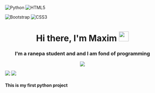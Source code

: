 ![Python](https://img.shields.io/badge/python-3670A0?style=for-the-badge&logo=python&logoColor=ffdd54)
![HTML5](https://img.shields.io/badge/html5-%23E34F26.svg?style=for-the-badge&logo=html5&logoColor=white)

![Bootstrap](https://img.shields.io/badge/bootstrap-%23563D7C.svg?style=for-the-badge&logo=bootstrap&logoColor=white)
![CSS3](https://img.shields.io/badge/css3-%231572B6.svg?style=for-the-badge&logo=css3&logoColor=white)

<html>
  <head>
<h1 align="center">Hi there, I'm Maxim 
<img src="https://github.com/blackcater/blackcater/raw/main/images/Hi.gif" height="32"/></h1>
<h3 align="center">I'm a ranepa student and and I am fond of programming</h3>

<p align="center">
  <img src="http://github-profile-summary-cards.vercel.app/api/cards/profile-details?username=MKoreallycool&theme=blueberry"/>
</p>

<div class="images">
  <img src="http://github-profile-summary-cards.vercel.app/api/cards/stats?username=MKoreallycool&theme=blueberry"/>
  <img src="http://github-profile-summary-cards.vercel.app/api/cards/repos-per-language?username=MKoreallycool&theme=blueberry"/>
</div>
  </head>
  
<h4>This is my first python project</h4>
</html>
